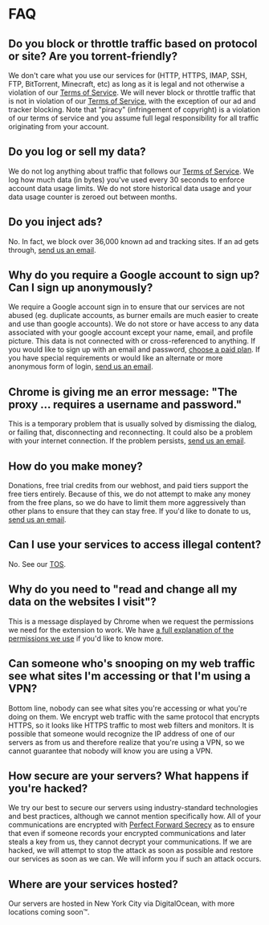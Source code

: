 # FAQ

##  Do you block or throttle traffic based on protocol or site? Are you torrent-friendly?
We don't care what you use our services for (HTTP, HTTPS, IMAP, SSH, FTP, BitTorrent, Minecraft, etc) as long as it is legal and not otherwise a violation of our [Terms of Service](tos). We will never block or throttle traffic that is not in violation of our [Terms of Service](tos), with the exception of our ad and tracker blocking. Note that "piracy" (infringement of copyright) is a violation of our terms of service and you assume full legal responsibility for all traffic originating from your account. 

## Do you log or sell my data? 
We do not log anything about traffic that follows our [Terms of Service](tos). We log how much data (in bytes) you've used every 30 seconds to enforce account data usage limits. We do not store historical data usage and your data usage counter is zeroed out between months.

## Do you inject ads?
No. In fact, we block over 36,000 known ad and tracking sites. If an ad gets through, [send us an email](contact-us).

## Why do you require a Google account to sign up? Can I sign up anonymously?
We require a Google account sign in to ensure that our services are not abused (eg. duplicate accounts, as burner emails are much easier to create and use than google accounts). We do not store or have access to any data associated with your google account except your name, email, and profile picture. This data is not connected with or cross-referenced to anything.
If you would like to sign up with an email and password, [choose a paid plan](index#pricing). If you have special requirements or would like an alternate or more anonymous form of login, [send us an email](contact-us).

## Chrome is giving me an error message: "The proxy ... requires a username and password."
This is a temporary problem that is usually solved by dismissing the dialog, or failing that, disconnecting and reconnecting. It could also be a problem with your internet connection. If the problem persists, [send us an email](contact-us).

## How do you make money?
Donations, free trial credits from our webhost, and paid tiers support the free tiers entirely. Because of this, we do not attempt to make any money from the free plans, so we do have to limit them more aggressively than other plans to ensure that they can stay free. If you'd like to donate to us,  [send us an email](contact-us). 

## Can I use your services to access illegal content?
No. See our [TOS](tos).

## Why do you need to "read and change all my data on the websites I visit"?
This is a message displayed by Chrome when we request the permissions we need for the extension to work. We have [a full explanation of the permissions we use](permissions) if you'd like to know more.

## Can someone who's snooping on my web traffic see what sites I'm accessing or that I'm using a VPN?
Bottom line, nobody can see what sites you're accessing or what you're doing on them. We encrypt web traffic with the same protocol that encrypts HTTPS, so it looks like HTTPS traffic to most web filters and monitors. It is possible that someone would recognize the IP address of one of our servers as from us and therefore realize that you're using a VPN, so we cannot guarantee that nobody will know you are using a VPN.

## How secure are your servers? What happens if you're hacked?
We try our best to secure our servers using industry-standard technologies and best practices, although we cannot mention specifically how. All of your communications are encrypted with [Perfect Forward Secrecy](https://en.wikipedia.org/wiki/Forward_secrecy) as to ensure that even if someone records your encrypted communications and later steals a key from us, they cannot decrypt your communications. If we are hacked, we will attempt to stop the attack as soon as possible and restore our services as soon as we can. We will inform you if such an attack occurs.

## Where are your services hosted?
Our servers are hosted in New York City via DigitalOcean, with more locations coming soon:tm:.
